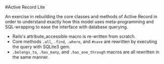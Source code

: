 #Active Record Lite

An exercise in rebuilding the core classes and methods of Active Record in order to understand exactly how this model uses meta-programming and SQL-wrapping to ease the interface with database querying.

- Rails's attribute_accessible macro is re-written from scratch.
- Core methods `.all`, `.find`, `.where`, and `#save` are rewritten by executing the query with SQLite3 gem.
- `.belongs_to`, `.has_many`, and `.has_one_through` macros are all rewritten in the same manner.
